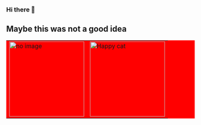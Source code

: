 ### Hi there 👋
<h2>Maybe this was not a good idea</h2>

<table style="background-color:red; padding:"40px">
 <tr>
  <td><img width="200" src="https://i0.wp.com/www.printmag.com/wp-content/uploads/2021/02/4cbe8d_f1ed2800a49649848102c68fc5a66e53mv2.gif?fit=476%2C280&ssl=1" alt="no image"></td>
  <td><img width="200" src="https://media.tenor.com/bWUeVRqW9-IAAAAi/fast-cat-cat-excited.gif" alt="Happy cat"></td>
 </tr>
 </table>

 
<!--
**AbhiRwDev/AbhiRwDev** is a ✨ _special_ ✨ repository because its `README.md` (this file) appears on your GitHub profile.

Here are some ideas to get you started:

- 🔭 I’m currently working on ...
- 🌱 I’m currently learning ...
- 👯 I’m looking to collaborate on ...
- 🤔 I’m looking for help with ...
- 💬 Ask me about ...
- 📫 How to reach me: ...
- 😄 Pronouns: ...
- ⚡ Fun fact: ...
-->
